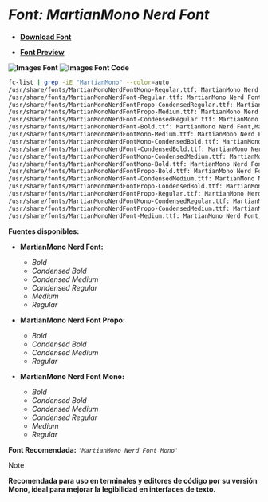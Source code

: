 <!-- Autor: Daniel Benjamin Perez Morales -->
<!-- GitHub: https://github.com/DanielPerezMoralesDev13 -->
<!-- Correo electrónico: danielperezdev@proton.me -->

# ***Font: MartianMono Nerd Font***

- **[Download Font](https://github.com/ryanoasis/nerd-fonts/releases/download/v3.2.1/MartianMono.zip "https://github.com/ryanoasis/nerd-fonts/releases/download/v3.2.1/MartianMono.zip")**

- **[Font Preview](https://www.programmingfonts.org/#martian-mono "https://www.programmingfonts.org/#martian-mono")**

**![Images Font](../../Fonts/MartianMono%20Nerd%20Font.png "Fonts/MartianMono Nerd Font.png")**
**![Images Font Code](../../Font%20Images%20Code/MartianMono%20Nerd%20Font%20Code.png "Font Images Code/MartianMono Nerd Font Code.png")**

```bash
fc-list | grep -iE "MartianMono" --color=auto
/usr/share/fonts/MartianMonoNerdFontMono-Regular.ttf: MartianMono Nerd Font Mono,MartianMono NFM:style=Regular
/usr/share/fonts/MartianMonoNerdFont-Regular.ttf: MartianMono Nerd Font,MartianMono NF:style=Regular
/usr/share/fonts/MartianMonoNerdFontPropo-CondensedRegular.ttf: MartianMono Nerd Font Propo,MartianMono NFP,MartianMono NFP Cond:style=Condensed Regular,Regular
/usr/share/fonts/MartianMonoNerdFontPropo-Medium.ttf: MartianMono Nerd Font Propo,MartianMono NFP,MartianMono NFP Med:style=Medium,Regular
/usr/share/fonts/MartianMonoNerdFont-CondensedRegular.ttf: MartianMono Nerd Font,MartianMono NF,MartianMono NF Cond:style=Condensed Regular,Regular
/usr/share/fonts/MartianMonoNerdFont-Bold.ttf: MartianMono Nerd Font,MartianMono NF:style=Bold
/usr/share/fonts/MartianMonoNerdFontMono-Medium.ttf: MartianMono Nerd Font Mono,MartianMono NFM,MartianMono NFM Med:style=Medium,Regular
/usr/share/fonts/MartianMonoNerdFontMono-CondensedBold.ttf: MartianMono Nerd Font Mono,MartianMono NFM,MartianMono NFM Cond:style=Condensed Bold,Bold
/usr/share/fonts/MartianMonoNerdFont-CondensedBold.ttf: MartianMono Nerd Font,MartianMono NF,MartianMono NF Cond:style=Condensed Bold,Bold
/usr/share/fonts/MartianMonoNerdFontMono-CondensedMedium.ttf: MartianMono Nerd Font Mono,MartianMono NFM,MartianMono NFM Cond Med:style=Condensed Medium,Regular
/usr/share/fonts/MartianMonoNerdFontMono-Bold.ttf: MartianMono Nerd Font Mono,MartianMono NFM:style=Bold
/usr/share/fonts/MartianMonoNerdFontPropo-Bold.ttf: MartianMono Nerd Font Propo,MartianMono NFP:style=Bold
/usr/share/fonts/MartianMonoNerdFont-CondensedMedium.ttf: MartianMono Nerd Font,MartianMono NF,MartianMono NF Cond Med:style=Condensed Medium,Regular
/usr/share/fonts/MartianMonoNerdFontPropo-CondensedBold.ttf: MartianMono Nerd Font Propo,MartianMono NFP,MartianMono NFP Cond:style=Condensed Bold,Bold
/usr/share/fonts/MartianMonoNerdFontPropo-Regular.ttf: MartianMono Nerd Font Propo,MartianMono NFP:style=Regular
/usr/share/fonts/MartianMonoNerdFontMono-CondensedRegular.ttf: MartianMono Nerd Font Mono,MartianMono NFM,MartianMono NFM Cond:style=Condensed Regular,Regular
/usr/share/fonts/MartianMonoNerdFontPropo-CondensedMedium.ttf: MartianMono Nerd Font Propo,MartianMono NFP,MartianMono NFP Cond Med:style=Condensed Medium,Regular
/usr/share/fonts/MartianMonoNerdFont-Medium.ttf: MartianMono Nerd Font,MartianMono NF,MartianMono NF Med:style=Medium,Regular
```

**Fuentes disponibles:**

- **MartianMono Nerd Font:**
  - *Bold*
  - *Condensed Bold*
  - *Condensed Medium*
  - *Condensed Regular*
  - *Medium*
  - *Regular*

- **MartianMono Nerd Font Propo:**
  - *Bold*
  - *Condensed Bold*
  - *Condensed Medium*
  - *Regular*

- **MartianMono Nerd Font Mono:**
  - *Bold*
  - *Condensed Bold*
  - *Condensed Medium*
  - *Condensed Regular*
  - *Medium*
  - *Regular*

**Font Recomendada:** *`'MartianMono Nerd Font Mono'`*

> [!NOTE]
> **Recomendada para uso en terminales y editores de código por su versión Mono, ideal para mejorar la legibilidad en interfaces de texto.**
